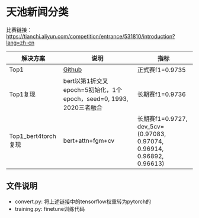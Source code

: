# 天池新闻分类
比赛链接：https://tianchi.aliyun.com/competition/entrance/531810/introduction?lang=zh-cn

| 解决方案 | 说明 | 指标 |
| ---- | ---- | ---- |
| Top1 | [Github](https://github.com/kangyishuai/NEWS-TEXT-CLASSIFICATION)| 正式赛f1=0.9735 |
| Top1复现 | bert以第1折交叉epoch=5初始化，1个epoch，seed=0, 1993, 2020三者融合 | 长期赛f1=0.9736 |
| Top1_bert4torch复现 | bert+attn+fgm+cv | 长期赛f1=0.9727, dev_5cv=(0.97083, 0.97074, 0.96914, 0.96892, 0.96613)|

## 文件说明
- convert.py: 将上述链接中的tensorflow权重转为pytorch的
- training.py: finetune训练代码
